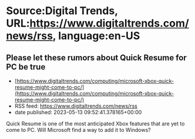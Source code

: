 # Source:Digital Trends, URL:https://www.digitaltrends.com/news/rss, language:en-US

## Please let these rumors about Quick Resume for PC be true
 - [https://www.digitaltrends.com/computing/microsoft-xbox-quick-resume-might-come-to-pc/](https://www.digitaltrends.com/computing/microsoft-xbox-quick-resume-might-come-to-pc/)
 - RSS feed: https://www.digitaltrends.com/news/rss
 - date published: 2023-05-13 09:52:41.378165+00:00

Quick Resume is one of the most anticipated Xbox features that are yet to come to PC. Will Microsoft find a way to add it to Windows?

